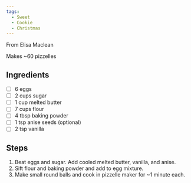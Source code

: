 ```yaml
---
tags: 
  - Sweet
  - Cookie
  - Christmas
---
```


From Elisa Maclean

Makes ~60 pizzelles

## Ingredients

- [ ] 6 eggs
- [ ] 2 cups sugar
- [ ] 1 cup melted butter
- [ ] 7 cups flour
- [ ] 4 tbsp baking powder
- [ ] 1 tsp anise seeds (optional)
- [ ] 2 tsp vanilla

## Steps

1. Beat eggs and sugar. Add cooled melted butter, vanilla, and anise.
1. Sift flour and baking powder and add to egg mixture.
1. Make small round balls and cook in pizzelle maker for ~1 minute each.